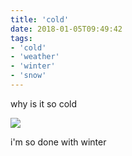 ```yaml
---
title: 'cold'
date: 2018-01-05T09:49:42
tags:
- 'cold'
- 'weather'
- 'winter'
- 'snow'
---
```


why is it so cold

![](https://bhh.sh/pub/photos/Screenshot_20180105-094720.png)

i'm so done with winter

